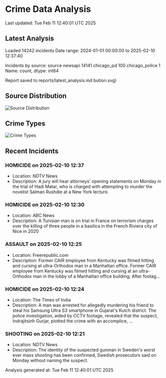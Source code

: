 # Crime Data Analysis
Last updated: Tue Feb 11 12:40:01 UTC 2025

## Latest Analysis

Loaded 14242 incidents
Date range: 2024-01-01 00:00:00 to 2025-02-10 12:37:40

Incidents by source:
source
newsapi           14141
chicago_pd          100
chicago_police        1
Name: count, dtype: int64

Report saved to reports/latest_analysis.md
bution.svg)

## Source Distribution
![Source Distribution](images/source_distribution.svg)

## Crime Types
![Crime Types](images/crime_types.svg)

## Recent Incidents

### HOMICIDE on 2025-02-10 12:37
- Location: NDTV News
- Description: A jury will hear attorneys&#039; opening statements on Monday in the trial of Hadi Matar, who is charged with attempting to murder the novelist Salman Rushdie at a New York lecture.


### HOMICIDE on 2025-02-10 12:30
- Location: ABC News
- Description: A Tunisian man is on trial in France on terrorism charges over the killing of three people in a basilica in the French Riviera city of Nice in 2020


### ASSAULT on 2025-02-10 12:25
- Location: Freerepublic.com
- Description: Former CAIR employee from Kentucky was filmed hitting and cursing at ultra-Orthodox man in a Manhattan office. Former CAIR employee from Kentucky was filmed hitting and cursing at an ultra-Orthodox man in the lobby of a Manhattan office building; After footag…


### HOMICIDE on 2025-02-10 12:24
- Location: The Times of India
- Description: A man was arrested for allegedly murdering his friend to steal his Samsung Ultra S3 smartphone in Gujarat's Kutch district. The police investigation, aided by CCTV footage, revealed that the suspect, Indrajitsinh Gurjar, plotted the crime with an accomplice, …


### SHOOTING on 2025-02-10 12:21
- Location: NDTV News
- Description: The identity of the suspected gunman in Sweden&#039;s worst ever mass shooting has been confirmed, Swedish prosecutors said on Monday without naming the suspect.

Analysis generated at: Tue Feb 11 12:40:01 UTC 2025
